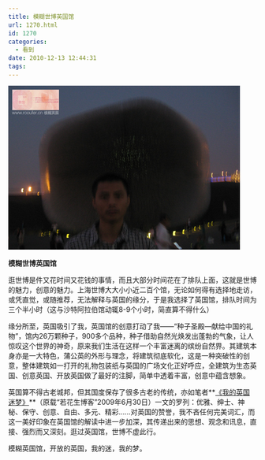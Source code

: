 ```yaml
---
title: 模糊世博英国馆
url: 1270.html
id: 1270
categories:
  - 看到
date: 2010-12-13 12:44:31
tags:
---
```


![](/images/attachments/month_1012/a20101213124131.jpg)  
  

**模糊世博英国馆**

  
逛世博是件又花时间又花钱的事情，而且大部分时间花在了排队上面，这就是世博的魅力，创意的魅力。上海世博大大小小近二百个馆，无论如何得有选择地走访，或凭直觉，或随推荐，无法解释与英国的缘分，于是我选择了英国馆，排队时间为三个半小时（这与沙特阿拉伯馆动辄8-9个小时，简直算不得什么）  
  
缘分所至，英国吸引了我，英国馆的创意打动了我——“种子圣殿—献给中国的礼物”，馆内26万颗种子，900多个品种，种子借助自然光焕发出蓬勃的气象，让人惊叹这个世界的神奇，原来我们生活在这样一个丰富迷离的缤纷自然界。其建筑本身亦是一大特色，蒲公英的外形与理念，将建筑彻底软化，这是一种突破性的创意，整体建筑如一打开的礼物包装纸与英国的广场文化正好呼应，全建筑为生态英国、创意英国、开放英国做了最好的注脚，简单中透着丰富，创意中蕴含想象。  
  
英国算不得古老城邦，但其国度保存了很多古老的传统，亦如笔者**[《我的英国迷梦》](http://www.rooufer.cn/?p=1095)**（原载“若花生博客”2009年6月30日）一文的罗列：优雅、绅士、神秘、保守、创意、自由、多元、精彩……对英国的赞誉，我不吝任何完美词汇，而这一美好印象在英国馆的解读中进一步加深，其传递出来的思想、观念和讯息，直接、强烈而又深刻。逛过英国馆，世博不虚此行。  
  
模糊英国馆，开放的英国，我的迷，我的梦。